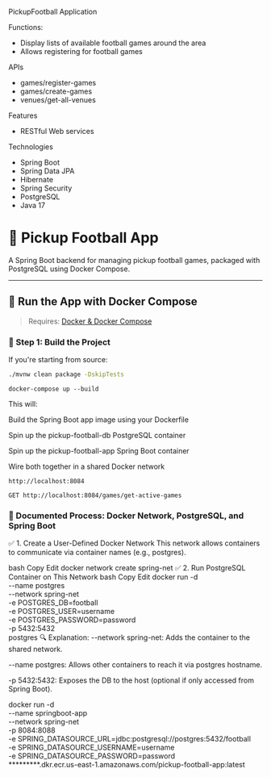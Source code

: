 PickupFootball Application

Functions:
- Display lists of available football games around the area
- Allows registering for football games

APIs
- games/register-games
- games/create-games
- venues/get-all-venues

Features
- RESTful Web services

Technologies
- Spring Boot
- Spring Data JPA
- Hibernate
- Spring Security
- PostgreSQL
- Java 17


# 🏈 Pickup Football App

A Spring Boot backend for managing pickup football games, packaged with PostgreSQL using Docker Compose.

---

## 🐳 Run the App with Docker Compose

> Requires: [Docker & Docker Compose](https://docs.docker.com/compose/install/)

### 🔧 Step 1: Build the Project

If you're starting from source:

```bash
./mvnw clean package -DskipTests
```

```docker-compose up --build ```

This will:

Build the Spring Boot app image using your Dockerfile

Spin up the pickup-football-db PostgreSQL container

Spin up the pickup-football-app Spring Boot container

Wire both together in a shared Docker network

```http://localhost:8084```

```GET http://localhost:8084/games/get-active-games```

### 📘 Documented Process: Docker Network, PostgreSQL, and Spring Boot
✅ 1. Create a User-Defined Docker Network
This network allows containers to communicate via container names (e.g., postgres).

bash
Copy
Edit
docker network create spring-net
✅ 2. Run PostgreSQL Container on This Network
bash
Copy
Edit
docker run -d \
--name postgres \
--network spring-net \
-e POSTGRES_DB=football \
-e POSTGRES_USER=username \
-e POSTGRES_PASSWORD=password \
-p 5432:5432 \
postgres
🔍 Explanation:
--network spring-net: Adds the container to the shared network.

--name postgres: Allows other containers to reach it via postgres hostname.

-p 5432:5432: Exposes the DB to the host (optional if only accessed from Spring Boot).

docker run -d \
--name springboot-app \
--network spring-net \
-p 8084:8088 \
-e SPRING_DATASOURCE_URL=jdbc:postgresql://postgres:5432/football \
-e SPRING_DATASOURCE_USERNAME=username \
-e SPRING_DATASOURCE_PASSWORD=password \
*********.dkr.ecr.us-east-1.amazonaws.com/pickup-football-app:latest

